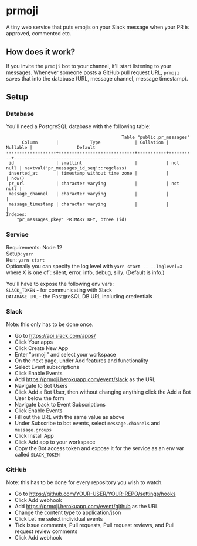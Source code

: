 # prmoji

A tiny web service that puts emojis on your Slack message when your PR is approved, commented etc.

## How does it work?

If you invite the `prmoji` bot to your channel, it'll start listening to your messages. Whenever someone posts a GitHub pull request URL, `prmoji` saves that into the database (URL, message channel, message timestamp).

## Setup

### Database

You'll need a PostgreSQL database with the following table:

```
                                            Table "public.pr_messages"
      Column       |            Type             | Collation | Nullable |                 Default
-------------------+-----------------------------+-----------+----------+-----------------------------------------
 id                | smallint                    |           | not null | nextval('pr_messages_id_seq'::regclass)
 inserted_at       | timestamp without time zone |           |          | now()
 pr_url            | character varying           |           | not null |
 message_channel   | character varying           |           |          |
 message_timestamp | character varying           |           |          |
Indexes:
    "pr_messages_pkey" PRIMARY KEY, btree (id)
```

### Service

Requirements: Node 12  
Setup: `yarn`  
Run: `yarn start`  
Optionally you can specify the log level with `yarn start -- --loglevel=X` where X is one of`: silent, error, info, debug, silly. (Default is info.)

You'll have to expose the following env vars:  
`SLACK_TOKEN` - for communicating with Slack  
`DATABASE_URL` - the PostgreSQL DB URL including credentials

### Slack

Note: this only has to be done once.

-   Go to https://api.slack.com/apps/
-   Click Your apps
-   Click Create New App
-   Enter "prmoji" and select your workspace
-   On the next page, under Add features and functionality
-   Select Event subscriptions
-   Click Enable Events
-   Add https://prmoji.herokuapp.com/event/slack as the URL
-   Navigate to Bot Users
-   Click Add a Bot User, then without changing anything click the Add a Bot User below the form
-   Navigate back to Event Subscriptions
-   Click Enable Events
-   Fill out the URL with the same value as above
-   Under Subscribe to bot events, select `message.channels` and `message.groups`
-   Click Install App
-   Click Add app to your workspace
-   Copy the Bot access token and expose it for the service as an env var called `SLACK_TOKEN`

### GitHub

Note: this has to be done for every repository you wish to watch.

-   Go to https://github.com/YOUR-USER/YOUR-REPO/settings/hooks
-   Click Add webhook
-   Add https://prmoji.herokuapp.com/event/github as the URL
-   Change the content type to application/json
-   Click Let me select individual events
-   Tick Issue comments, Pull requests, Pull request reviews, and Pull request review comments
-   Click Add webhook
